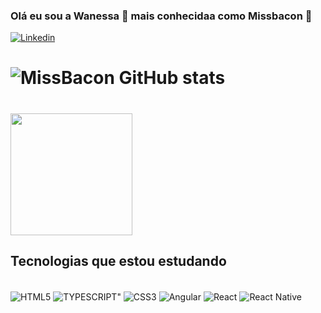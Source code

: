 ### Olá eu sou a Wanessa 🦉 mais conhecidaa como Missbacon 🐷 



[![Linkedin](https://img.shields.io/badge/LinkedIn-0077B5?style=for-the-badge&logo=linkedin&logoColor=white)](https://www.linkedin.com/in/wanessa-camara-38a633138/)


# ![MissBacon GitHub stats](https://github-readme-stats.vercel.app/api?username=Missbacon&show_icons=true&theme=radical) 

# <img height="195em" src="https://github-readme-stats.vercel.app/api/top-langs/?username=Missbacon&layout=compact&langs_count=7&theme=radical"/>


## Tecnologias que estou estudando 

<div style="display: inline_block"><br/>
<img align="center" alt="HTML5" src="https://img.shields.io/badge/HTML5-E34F26?style=for-the-badge&logo=html5&logoColor=white" >
<img align="center" alt=TYPESCRIPT" src="https://img.shields.io/badge/TypeScript-007ACC?style=for-the-badge&logo=typescript&logoColor=white" > 
<img align="center" alt="CSS3" src="https://img.shields.io/badge/CSS3-1572B6?style=for-the-badge&logo=css3&logoColor=white" > 
<img align="center" alt="Angular" src="https://img.shields.io/badge/Angular-DD0031?style=for-the-badge&logo=angular&logoColor=white" > 
<img align="center" alt="React" src="https://img.shields.io/badge/React-20232A?style=for-the-badge&logo=react&logoColor=61DAFB" > 
<img align="center" alt="React Native " src="https://img.shields.io/badge/React_Native-20232A?style=for-the-badge&logo=react&logoColor=61DAFB" >

</div>
